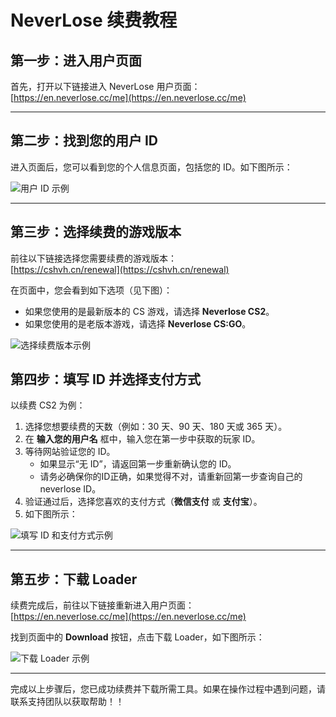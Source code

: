 # NeverLose 续费教程

## 第一步：进入用户页面

首先，打开以下链接进入 NeverLose 用户页面：  
[https://en.neverlose.cc/me](https://en.neverlose.cc/me)

---

## 第二步：找到您的用户 ID

进入页面后，您可以看到您的个人信息页面，包括您的 ID。如下图所示：

![用户 ID 示例](/assets/images/nl/MZ.png)

---

## 第三步：选择续费的游戏版本

前往以下链接选择您需要续费的游戏版本：  
[https://cshvh.cn/renewal](https://cshvh.cn/renewal)

在页面中，您会看到如下选项（见下图）：  

- 如果您使用的是最新版本的 CS 游戏，请选择 **Neverlose CS2**。
- 如果您使用的是老版本游戏，请选择 **Neverlose CS:GO**。

![选择续费版本示例](/assets/images/nl/renewal.png)

## 第四步：填写 ID 并选择支付方式

以续费 CS2 为例：

1. 选择您想要续费的天数（例如：30 天、90 天、180 天或 365 天）。
2. 在 **输入您的用户名** 框中，输入您在第一步中获取的玩家 ID。
3. 等待网站验证您的 ID。
   - 如果显示“无 ID”，请返回第一步重新确认您的 ID。
   - 请务必确保你的ID正确，如果觉得不对，请重新回第一步查询自己的neverlose ID。
4. 验证通过后，选择您喜欢的支付方式（**微信支付** 或 **支付宝**）。
5. 如下图所示：

![填写 ID 和支付方式示例](/assets/images/nl/payment.png)

---

## 第五步：下载 Loader

续费完成后，前往以下链接重新进入用户页面：  
[https://en.neverlose.cc/me](https://en.neverlose.cc/me)

找到页面中的 **Download** 按钮，点击下载 Loader，如下图所示：

![下载 Loader 示例](/assets/images/nl/download.png)

---

完成以上步骤后，您已成功续费并下载所需工具。如果在操作过程中遇到问题，请联系支持团队以获取帮助！！